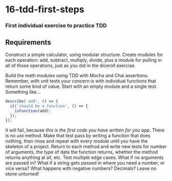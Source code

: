 # 16-tdd-first-steps
### First individual exercise to practice TDD
## Requirements

Construct a simple calculator, using modular structure. Create modules for each operation: add, subtract, multiply, divide, plus a module for pulling in all of those operations, just as you did in the diceroll exercise.

Build the math modules using TDD with Mocha and Chai assertions. Remember, with unit tests your concern is with individual functions that return some kind of value. Start with an empty module and a single test. Something like...

```js
describe('add', () => {
  it('should be a function', () => {
    isFunction(add);
  });
});
```  

It will fail, because _this is the first code you have written for you app_. There is no `add` method. Make that test pass by writing a function that does nothing, then rinse and repeat with every module until you have the skeleton of a project. Return to each method and write new tests for number of arguments, the type of data the function returns, whether the method returns anything at all, etc. Test multiple edge cases. What if no arguments are passed in? What if a string gets passed in where you need a number, or vice versa? What happens with negative numbers? Decimals? Leave no stone unturned!